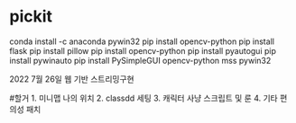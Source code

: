 # pickit
conda install -c anaconda pywin32
pip install opencv-python
pip install flask
pip install pillow
pip install opencv-python
pip install pyautogui 
pip install pywinauto
pip install PySimpleGUI opencv-python mss pywin32


2022 7월 26일 웹 기반 스트리밍구현

#할거   1. 미니맵 나의 위치
        2. classdd 세팅
        3. 캐릭터 사냥 스크립트 및 룬
        4. 기타 편의성 패치
